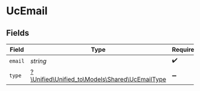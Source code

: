 # UcEmail


## Fields

| Field                                                                                | Type                                                                                 | Required                                                                             | Description                                                                          |
| ------------------------------------------------------------------------------------ | ------------------------------------------------------------------------------------ | ------------------------------------------------------------------------------------ | ------------------------------------------------------------------------------------ |
| `email`                                                                              | *string*                                                                             | :heavy_check_mark:                                                                   | N/A                                                                                  |
| `type`                                                                               | [?\Unified\Unified_to\Models\Shared\UcEmailType](../../Models/Shared/UcEmailType.md) | :heavy_minus_sign:                                                                   | N/A                                                                                  |